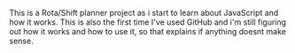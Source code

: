 This is a Rota/Shift planner project as i start to learn about JavaScript and how it works. 
This is also the first time I've used GitHub and i'm still figuring out how it works and how to use it, so that explains if anything doesnt make sense. 
